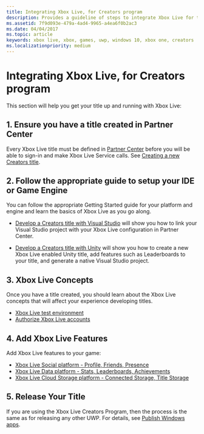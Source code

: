 ```yaml
---
title: Integrating Xbox Live, for Creators program
description: Provides a guideline of steps to integrate Xbox Live for the Creators Program.
ms.assetid: 7f9d093e-479a-4ad4-9965-a4ea6f0b2ac3
ms.date: 04/04/2017
ms.topic: article
keywords: xbox live, xbox, games, uwp, windows 10, xbox one, creators
ms.localizationpriority: medium
---
```


# Integrating Xbox Live, for Creators program

This section will help you get your title up and running with Xbox Live:


## 1. Ensure you have a title created in Partner Center

Every Xbox Live title must be defined in [Partner Center](https://partner.microsoft.com/dashboard) before you will be able to sign-in and make Xbox Live Service calls.
See [Creating a new Creators title](create-and-test-a-new-creators-title.md).


## 2. Follow the appropriate guide to setup your IDE or Game Engine

You can follow the appropriate Getting Started guide for your platform and engine and learn the basics of Xbox Live as you go along.

* [Develop a Creators title with Visual Studio](develop-creators-title-with-visual-studio.md) will show you how to link your Visual Studio project with your Xbox Live configuration in Partner Center.

* [Develop a Creators title with Unity](develop-creators-title-with-unity.md) will show you how to create a new Xbox Live enabled Unity title, add features such as Leaderboards to your title, and generate a native Visual Studio project.


## 3. Xbox Live Concepts

Once you have a title created, you should learn about the Xbox Live concepts that will affect your experience developing titles.

- [Xbox Live test environment](../xbox-live-sandboxes.md)
- [Authorize Xbox Live accounts](authorize-xbox-live-accounts.md)


## 4. Add Xbox Live Features

Add Xbox Live features to your game:

- [Xbox Live Social platform - Profile, Friends, Presence](../social-platform/social-platform.md)
- [Xbox Live Data platform - Stats, Leaderboards, Achievements](../data-platform/data-platform.md)
- [Xbox Live Cloud Storage platform - Connected Storage, Title Storage](../storage-platform/storage-platform.md)


## 5. Release Your Title

If you are using the Xbox Live Creators Program, then the process is the same as for releasing any other UWP.
For details, see [Publish Windows apps](https://developer.microsoft.com/en-us/store/publish-apps).
